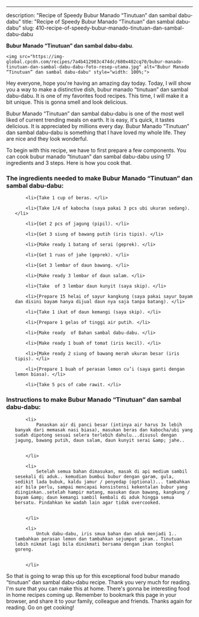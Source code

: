 ---
description: "Recipe of Speedy Bubur Manado “Tinutuan” dan sambal dabu-dabu"
title: "Recipe of Speedy Bubur Manado “Tinutuan” dan sambal dabu-dabu"
slug: 410-recipe-of-speedy-bubur-manado-tinutuan-dan-sambal-dabu-dabu

<p>
	<strong>Bubur Manado “Tinutuan” dan sambal dabu-dabu</strong>. 
	
</p>
<p>
	
	<img src="https://img-global.cpcdn.com/recipes/7a4b412983c474dc/680x482cq70/bubur-manado-tinutuan-dan-sambal-dabu-dabu-foto-resep-utama.jpg" alt="Bubur Manado “Tinutuan” dan sambal dabu-dabu" style="width: 100%;">
	
	
</p>
<p>
	Hey everyone, hope you're having an amazing day today. Today, I will show you a way to make a distinctive dish, bubur manado “tinutuan” dan sambal dabu-dabu. It is one of my favorites food recipes. This time, I will make it a bit unique. This is gonna smell and look delicious.
</p>
	
<p>
	
</p>
<p>
	Bubur Manado “Tinutuan” dan sambal dabu-dabu is one of the most well liked of current trending meals on earth. It is easy, it's quick, it tastes delicious. It is appreciated by millions every day. Bubur Manado “Tinutuan” dan sambal dabu-dabu is something that I have loved my whole life. They are nice and they look wonderful.
</p>

<p>
To begin with this recipe, we have to first prepare a few components. You can cook bubur manado “tinutuan” dan sambal dabu-dabu using 17 ingredients and 3 steps. Here is how you cook that.
</p>

<h3>The ingredients needed to make Bubur Manado “Tinutuan” dan sambal dabu-dabu:</h3>

<ol>
	
		<li>{Take 1 cup of beras. </li>
	
		<li>{Take 1/4 of kabocha (saya pakai 3 pcs ubi ukuran sedang). </li>
	
		<li>{Get 2 pcs of jagung (pipil). </li>
	
		<li>{Get 3 siung of bawang putih (iris tipis). </li>
	
		<li>{Make ready 1 batang of serai (geprek). </li>
	
		<li>{Get 1 ruas of jahe (geprek). </li>
	
		<li>{Get 3 lembar of daun bawang. </li>
	
		<li>{Make ready 3 lembar of daun salam. </li>
	
		<li>{Take  of 3 lembar daun kunyit (saya skip). </li>
	
		<li>{Prepare 15 helai of sayur kangkung (saya pakai sayur bayam dan disini bayam hanya dijual daun nya saja tanpa batang). </li>
	
		<li>{Take 1 ikat of daun kemangi (saya skip). </li>
	
		<li>{Prepare 1 gelas of tinggi air putih. </li>
	
		<li>{Make ready  of Bahan sambal dabu-dabu. </li>
	
		<li>{Make ready 1 buah of tomat (iris kecil). </li>
	
		<li>{Make ready 2 siung of bawang merah ukuran besar (iris tipis). </li>
	
		<li>{Prepare 1 buah of perasan lemon cu’i (saya ganti dengan lemon biasa). </li>
	
		<li>{Take 5 pcs of cabe rawit. </li>
	
</ol>
<p>
	
</p>

<h3>Instructions to make Bubur Manado “Tinutuan” dan sambal dabu-dabu:</h3>

<ol>
	
		<li>
			Panaskan air di panci besar (intinya air harus 3x lebih banyak dari memasak nasi biasa), masukan beras dan kabocha/ubi yang sudah dipotong sesuai selera terlebih dahulu...disusul dengan jagung, bawang putih, daun salam, daun kunyit serai &amp; jahe..
			
			
		</li>
	
		<li>
			Setelah semua bahan dimasukan, masak di api medium sambil sesekali di aduk.. kemudian bumbui bubur dengan garam, gula, sedikit lada bubuk, kaldu jamur / penyedap (optional)... tambahkan air bila perlu, sampai mencapai konsistensi kekentalan bubur yang diinginkan..setelah hampir matang, masukan daun bawang, kangkung / bayam &amp; daun kemangi sambil kembali di aduk hingga semua bersatu. Pindahkan ke wadah lain agar tidak overcooked.
			
			
		</li>
	
		<li>
			Untuk dabu-dabu, iris smua bahan dan aduk menjadi 1.. tambahkan perasan lemon dan tambahkan sejumput garam.. Tinutuan lebih nikmat lagi bila dinikmati bersama dengan ikan tongkol goreng.
			
			
		</li>
	
</ol>

<p>
	
</p>

<p>
	So that is going to wrap this up for this exceptional food bubur manado “tinutuan” dan sambal dabu-dabu recipe. Thank you very much for reading. I'm sure that you can make this at home. There's gonna be interesting food in home recipes coming up. Remember to bookmark this page in your browser, and share it to your family, colleague and friends. Thanks again for reading. Go on get cooking!
</p>
